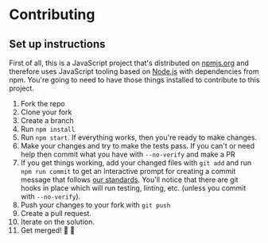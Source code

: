 # Contributing

## Set up instructions

First of all, this is a JavaScript project that's distributed on [npmjs.org](https://npmjs.org) and therefore uses JavaScript tooling based on [Node.js](https://nodejs.org/) with dependencies from npm. You're going to need to have those things installed to contribute to this project.

1. Fork the repo
2. Clone your fork
3. Create a branch
4. Run `npm install`
5. Run `npm start`. If everything works, then you're ready to make changes.
6. Make your changes and try to make the tests pass. If you can't or need help then commit what you have with `--no-verify` and make a PR
7. If you get things working, add your changed files with `git add` and run `npm run commit` to get an interactive prompt for creating a commit message that follows [our standards](https://github.com/stevemao/conventional-changelog-angular/blob/master/convention.md). You'll notice that there are git hooks in place which will run testing, linting, etc. (unless you commit with `--no-verify`).
8. Push your changes to your fork with `git push`
9. Create a pull request.
10. Iterate on the solution.
11. Get merged! 🎉 🎊
